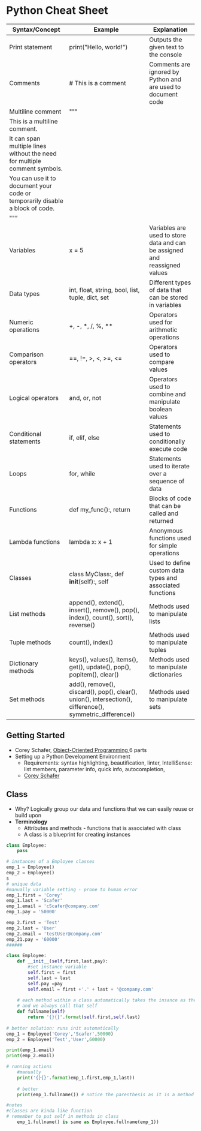 # Python Cheat Sheet

| Syntax/Concept                                                               | Example                                                                                                    | Explanation                                                                |
| ---------------------------------------------------------------------------- | ---------------------------------------------------------------------------------------------------------- | -------------------------------------------------------------------------- |
| Print statement                                                              | print("Hello, world!")                                                                                     | Outputs the given text to the console                                      |
| Comments                                                                     | # This is a comment                                                                                        | Comments are ignored by Python and are used to document code               |
| Multiline comment                                                            | """                                                                                                        |                                                                            |
| This is a multiline comment.                                                 |                                                                                                            |                                                                            |
| It can span multiple lines without the need for multiple comment symbols.    |                                                                                                            |                                                                            |
| You can use it to document your code or temporarily disable a block of code. |                                                                                                            |                                                                            |
| ""”                                                                          |                                                                                                            |                                                                            |
| Variables                                                                    | x = 5                                                                                                      | Variables are used to store data and can be assigned and reassigned values |
| Data types                                                                   | int, float, string, bool, list, tuple, dict, set                                                           | Different types of data that can be stored in variables                    |
| Numeric operations                                                           | +, -, \*, /, %, \*\*                                                                                       | Operators used for arithmetic operations                                   |
| Comparison operators                                                         | ==, !=, >, <, >=, <=                                                                                       | Operators used to compare values                                           |
| Logical operators                                                            | and, or, not                                                                                               | Operators used to combine and manipulate boolean values                    |
| Conditional statements                                                       | if, elif, else                                                                                             | Statements used to conditionally execute code                              |
| Loops                                                                        | for, while                                                                                                 | Statements used to iterate over a sequence of data                         |
| Functions                                                                    | def my\_func():, return                                                                                    | Blocks of code that can be called and returned                             |
| Lambda functions                                                             | lambda x: x + 1                                                                                            | Anonymous functions used for simple operations                             |
| Classes                                                                      | class MyClass:, def **init**(self):, self                                                                  | Used to define custom data types and associated functions                  |
| List methods                                                                 | append(), extend(), insert(), remove(), pop(), index(), count(), sort(), reverse()                         | Methods used to manipulate lists                                           |
| Tuple methods                                                                | count(), index()                                                                                           | Methods used to manipulate tuples                                          |
| Dictionary methods                                                           | keys(), values(), items(), get(), update(), pop(), popitem(), clear()                                      | Methods used to manipulate dictionaries                                    |
| Set methods                                                                  | add(), remove(), discard(), pop(), clear(), union(), intersection(), difference(), symmetric\_difference() | Methods used to manipulate sets                                            |

##

## Getting Started

* Corey Schafer,  [Object-Oriented Programming ](https://www.youtube.com/watch?v=ZDa-Z5JzLYM\&list=PL-osiE80TeTsqhIuOqKhwlXsIBIdSeYtc) 6 parts&#x20;
* Setting up a Python Development Environment
  * Requirements: syntax highlighting, beautification, linter,  IntelliSense: list members, parameter info, quick info, autocompletion,&#x20;
  * [Corey Schafer](https://www.youtube.com/watch?v=06I63\_p-2A4\&list=PL-osiE80TeTt66h8cVpmbayBKlMTuS55y\&index=8)

## Class

* Why? Logically group our data and functions that we can easily reuse or build upon
* **Terminology**
  * Attributes and methods - functions that is associated with class
  * A class is a blueprint for creating instances

```python
class Employee:
    pass 

# instances of a Employee classes
emp_1 = Employee()
emp_2 = Employee()
s
# unique data 
#manually variable setting - prone to human error
emp_1.first = 'Corey'
emp_1.last = 'Scafer'
emp_1.email = 'cScafer@company.com'
emp_1.pay = '50000'

emp_2.first = 'Test'
emp_2.last = 'User'
emp_2.email = 'testUser@company.com'
emp_21.pay = '60000'
######

class Employee:
    def __init__(self,first,last,pay):
        #set instance variable 
        self.first = first
        self.last = last
        self.pay =pay
        self.email = first +'.' + last + '@company.com'
        
    # each method within a class automatically takes the insance as the first argument
    # and we always call that self
    def fullname(self)
        return '{}{}'.format(self.first,self.last)
    
# better solution: runs init automatically 
emp_1 = Employee('Corey','Scafer',50000)
emp_2 = Employee('Test','User',60000)

print(emp_1.email)
print(emp_2.email)

# running actions
    #manually 
    print('{}{}'.format)emp_1.first,emp_1,last))
    
    # better 
    print(emp_1.fullname()) # notice the parenthesis as it is a method

#notes
#classes are kinda like function
# remember to put self in methods in class
    emp_1.fullname() is same as Employee.fullname(emp_1))
```
